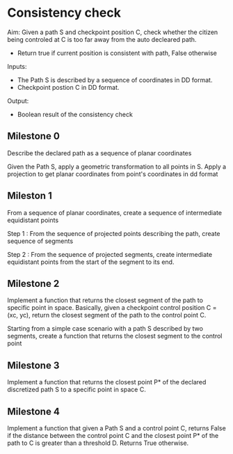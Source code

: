 # Consistency check

Aim: Given a path S and checkpoint position C, check whether the citizen being controled at C is too far away from the auto decleared path.
- Return true if current position is consistent with path, False otherwise

Inputs:
- The Path S is described by a sequence of coordinates in DD format.
- Checkpoint postion C in DD format.

Output:
- Boolean result of the consistency check

## Milestone 0

Describe the declared path as a sequence of planar coordinates

Given the Path S, apply a geometric transformation to all points in S. Apply a projection to get planar coordinates from point's coordinates in dd format

## Mileston 1

From a sequence of planar coordinates, create a sequence of intermediate equidistant points

Step 1 : From the sequence of projected points describing the path, create sequence of segments

Step 2 : From the sequence of projected segments, create intermediate equidistant points from the start of the segment to its end. 

 
## Milestone 2

Implement a function that returns the closest segment of the path to specific point in space. 
Basically, given a checkpoint control position C = (xc, yc), return the closest segment of the path to the control point C.

Starting from a simple case scenario with a path S described by two segments, create a function that returns the closest segment to the control point 

## Milestone 3

Implement a function that returns the closest point P* of the declared discretized path S to a specific point in space C.

## Milestone 4

Implement a function that given a Path S and a control point C, returns False if the distance between the control point C and the closest point P* of the path to C is greater than a threshold D. Returns True otherwise.


